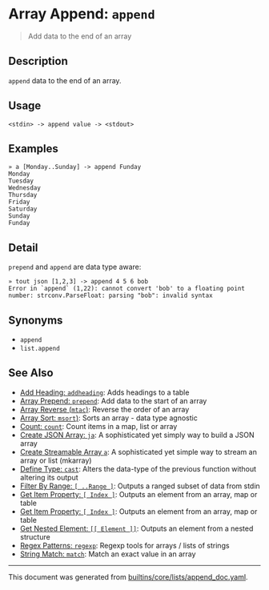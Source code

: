 # Array Append: `append`

> Add data to the end of an array

## Description

`append` data to the end of an array.

## Usage

```
<stdin> -> append value -> <stdout>
```

## Examples

```
» a [Monday..Sunday] -> append Funday
Monday
Tuesday
Wednesday
Thursday
Friday
Saturday
Sunday
Funday
```

## Detail

`prepend` and `append` are data type aware:

```
» tout json [1,2,3] -> append 4 5 6 bob
Error in `append` (1,22): cannot convert 'bob' to a floating point number: strconv.ParseFloat: parsing "bob": invalid syntax
```

## Synonyms

* `append`
* `list.append`


## See Also

* [Add Heading: `addheading`](../commands/addheading.md):
  Adds headings to a table
* [Array Prepend: `prepend`](../commands/prepend.md):
  Add data to the start of an array
* [Array Reverse (`mtac`)](../commands/mtac.md):
  Reverse the order of an array
* [Array Sort: `msort`)](../commands/msort.md):
  Sorts an array - data type agnostic
* [Count: `count`](../commands/count.md):
  Count items in a map, list or array
* [Create JSON Array: `ja`](../commands/ja.md):
  A sophisticated yet simply way to build a JSON array
* [Create Streamable Array `a`](../commands/a.md):
  A sophisticated yet simple way to stream an array or list (mkarray)
* [Define Type: `cast`](../commands/cast.md):
  Alters the data-type of the previous function without altering its output
* [Filter By Range: `[ ..Range ]`](../parser/range.md):
  Outputs a ranged subset of data from stdin
* [Get Item Property: `[ Index ]`](../parser/item-index.md):
  Outputs an element from an array, map or table
* [Get Item Property: `[ Index ]`](../parser/item-index.md):
  Outputs an element from an array, map or table
* [Get Nested Element: `[[ Element ]]`](../parser/element.md):
  Outputs an element from a nested structure
* [Regex Patterns: `regexp`](../commands/regexp.md):
  Regexp tools for arrays / lists of strings
* [String Match: `match`](../commands/match.md):
  Match an exact value in an array

<hr/>

This document was generated from [builtins/core/lists/append_doc.yaml](https://github.com/lmorg/murex/blob/master/builtins/core/lists/append_doc.yaml).